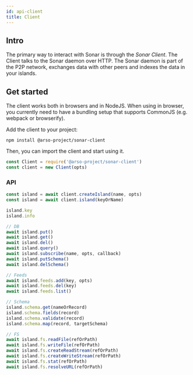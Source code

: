 ```yaml
---
id: api-client
title: Client
---
```

## Intro

The primary way to interact with Sonar is through the *Sonar Client*. The Client talks to the Sonar daemon over HTTP. The Sonar daemon is part of the P2P network, exchanges data with other peers and indexes the data in your islands.

## Get started

The client works both in browsers and in NodeJS. When using in browser, you currently need to have a bundling setup that supports CommonJS (e.g. webpack or browserify).

Add the client to your project:
```
npm install @arso-project/sonar-client
```

Then, you can import the client and start using it.

```javascript
const Client = require('@arso-project/sonar-client')
const client = new Client(opts)
```

### API

```javascript
const island = await client.createIsland(name, opts)
const island = await client.island(keyOrName)

island.key
island.info

// DB
await island.put()
await island.get()
await island.del()
await island.query()
await island.subscribe(name, opts, callback)
await island.putSchema()
await island.delSchema()

// Feeds
await island.feeds.add(key, opts)
await island.feeds.del(key)
await island.feeds.list()

// Schema
island.schema.get(nameOrRecord)
island.schema.fields(record)
island.schema.validate(record)
island.schema.map(record, targetSchema)

// FS
await island.fs.readFile(refOrPath)
await island.fs.writeFile(refOrPath)
await island.fs.createReadStream(refOrPath)
await island.fs.createWriteStream(refOrPath)
await island.fs.stat(refOrPath)
await island.fs.resolveURL(refOrPath)
```
